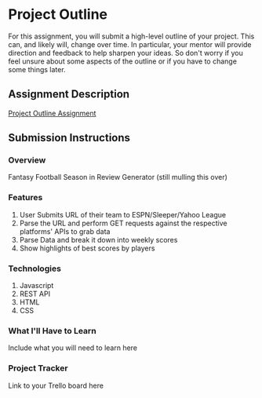 # Project Outline
For this assignment, you will submit a high-level outline of your project. This can, and likely will, change over time. In particular, your mentor will provide direction and feedback to help sharpen your ideas. So don't worry if you feel unsure about some aspects of the outline or if you have to change some things later.

## Assignment Description
[Project Outline Assignment](https://education.launchcode.org/liftoff/modules/assignments/project-outline)

## Submission Instructions

### Overview
Fantasy Football Season in Review Generator (still mulling this over)
### Features
1. User Submits URL of their team to ESPN/Sleeper/Yahoo League
2. Parse the URL and perform GET requests against the respective platforms' APIs to grab data
3. Parse Data and break it down into weekly scores
4. Show highlights of best scores by players
### Technologies
1. Javascript
2. REST API
3. HTML
4. CSS
### What I'll Have to Learn
Include what you will need to learn here
### Project Tracker
Link to your Trello board here
